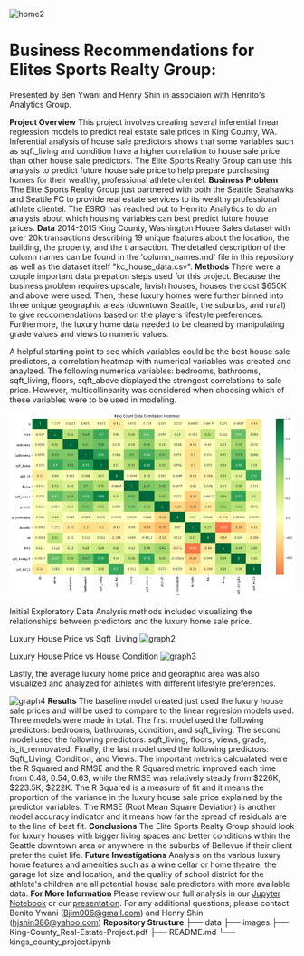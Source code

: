 ![home2](https://user-images.githubusercontent.com/85582924/190880615-0a9a3e51-b21b-411a-81f8-3df38c564e53.jpg)

# **Business Recommendations for Elites Sports Realty Group:**
Presented by Ben Ywani and Henry Shin in associaion with Henrito's Analytics Group.

**Project Overview**
This project involves creating several inferential linear regression models to predict real estate sale prices in King County, WA. Inferential analysis of house sale predictors shows that some variables such as sqft_living and condition have a higher correlation to house sale price than other house sale predictors. The Elite Sports Realty Group can use this analysis to predict future house sale price to help prepare purchasing homes for their wealthy, professional athlete clientel. 
**Business Problem**
The Elite Sports Realty Group just partnered with both the Seattle Seahawks and Seattle FC to provide real estate services to its wealthy professional athlete clientel. The ESRG has reached out to Henrito Analytics to do an analysis about which housing variables can best predict future house prices. 
**Data**
2014-2015 King County, Washington House Sales dataset with over 20k transactions describing 19 unique features about the location, the building, the property, and the transaction. The detailed description of the column names can be found in the 'column_names.md' file in this repository as well as the dataset itself "kc_house_data.csv". 
**Methods**
There were a couple important data prepation steps used for this project. Because the business problem requires upscale, lavish houses, houses the cost $650K and above were used. Then, these luxury homes were further binned into three unique geographic areas (downtown Seattle, the suburbs, and rural) to give reccomendations based on the players lifestyle preferences. Furthermore, the luxury home data needed to be cleaned by manipulating grade values and views to numeric values. 

A helpful starting point to see which variables could be the best house sale predictors, a correlation heatmap with numerical variables was created and anaylzed. The following numerica variables: bedrooms, bathrooms, sqft_living, floors, sqft_above displayed the strongest correlations to sale price. However, multicollinearity was considered when choosing which of these variables were to be used in modeling.  

![graph1](./images/correlation_map.png)

Initial Exploratory Data Analysis methods included visualizing the relationships between predictors and the luxury home sale price. 

Luxury House Price vs Sqft_Living
![graph2](./images/house_price_sqftliving.png)

Luxury House Price vs House Condition
![graph3](.images/houseprice_condition.png)

Lastly, the average luxury home price and georaphic area was also visualized and analyzed for athletes with different lifestyle preferences. 

![graph4](.images/houseprice_geographicarea)
**Results**
The baseline model created just used the luxury house sale prices and will be used to compare to the linear regresion models used. Three models were made in total. The first model used the following predictors: bedrooms, bathrooms, condition, and sqft_living. The second model used the following predictors: sqft_living, floors, views, grade, is_it_rennovated. Finally, the last model used the following predictors: Sqft_Living, Condition, and Views. The important metrics calcualated were the R Squared and RMSE and the R Squared metric improved each time from 0.48, 0.54, 0.63, while the RMSE was relatively steady from $226K, $223.5K, $222K. The R Squared is a measure of fit and it means the proportion of the variance in the luxury house sale price explained by the predictor variables. The RMSE (Root Mean Square Deviation) is another model accuracy indicator and it means how far the spread of residuals are to the line of best fit. 
**Conclusions**
The Elite Sports Realty Group should look for luxury houses with bigger living spaces and better conditions within the Seattle downtown area or anywhere in the suburbs of Bellevue if their client prefer the quiet life. 
**Future Investigations**
Analysis on the various luxury home features and amenities such as a wine cellar or home theatre, the garage lot size and location, and the quality of school district for the athlete's children are all potential house sale predictors with more available data. 
**For More Information**
Please review our full analysis in our [Jupyter Notebook](https://github.com/Bywani/king_county_real_estate/blob/main/kings_county_project.ipynb) or our [presentation](https://github.com/Bywani/king_county_real_estate/blob/main/King-County-Real-Estate-Project.pdf). 
For any additional questions, please contact Benito Ywani (Bjim006@gmail.com) and Henry Shin (hjshin386@yahoo.com)
**Repository Structure**
├── data
├── images
├── King-County_Real-Estate-Project.pdf 
├── README.md
└── kings_county_project.ipynb